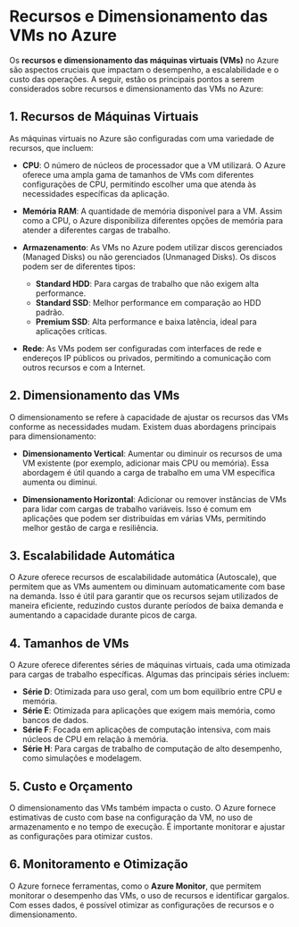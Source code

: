 # Recursos e Dimensionamento das VMs no Azure

Os **recursos e dimensionamento das máquinas virtuais (VMs)** no Azure são aspectos cruciais que impactam o desempenho, a escalabilidade e o custo das operações. A seguir, estão os principais pontos a serem considerados sobre recursos e dimensionamento das VMs no Azure:

## 1. Recursos de Máquinas Virtuais
As máquinas virtuais no Azure são configuradas com uma variedade de recursos, que incluem:

- **CPU**: O número de núcleos de processador que a VM utilizará. O Azure oferece uma ampla gama de tamanhos de VMs com diferentes configurações de CPU, permitindo escolher uma que atenda às necessidades específicas da aplicação.
  
- **Memória RAM**: A quantidade de memória disponível para a VM. Assim como a CPU, o Azure disponibiliza diferentes opções de memória para atender a diferentes cargas de trabalho.
  
- **Armazenamento**: As VMs no Azure podem utilizar discos gerenciados (Managed Disks) ou não gerenciados (Unmanaged Disks). Os discos podem ser de diferentes tipos:
  - **Standard HDD**: Para cargas de trabalho que não exigem alta performance.
  - **Standard SSD**: Melhor performance em comparação ao HDD padrão.
  - **Premium SSD**: Alta performance e baixa latência, ideal para aplicações críticas.
  
- **Rede**: As VMs podem ser configuradas com interfaces de rede e endereços IP públicos ou privados, permitindo a comunicação com outros recursos e com a Internet.

## 2. Dimensionamento das VMs
O dimensionamento se refere à capacidade de ajustar os recursos das VMs conforme as necessidades mudam. Existem duas abordagens principais para dimensionamento:

- **Dimensionamento Vertical**: Aumentar ou diminuir os recursos de uma VM existente (por exemplo, adicionar mais CPU ou memória). Essa abordagem é útil quando a carga de trabalho em uma VM específica aumenta ou diminui.

- **Dimensionamento Horizontal**: Adicionar ou remover instâncias de VMs para lidar com cargas de trabalho variáveis. Isso é comum em aplicações que podem ser distribuídas em várias VMs, permitindo melhor gestão de carga e resiliência.

## 3. Escalabilidade Automática
O Azure oferece recursos de escalabilidade automática (Autoscale), que permitem que as VMs aumentem ou diminuam automaticamente com base na demanda. Isso é útil para garantir que os recursos sejam utilizados de maneira eficiente, reduzindo custos durante períodos de baixa demanda e aumentando a capacidade durante picos de carga.

## 4. Tamanhos de VMs
O Azure oferece diferentes séries de máquinas virtuais, cada uma otimizada para cargas de trabalho específicas. Algumas das principais séries incluem:

- **Série D**: Otimizada para uso geral, com um bom equilíbrio entre CPU e memória.
- **Série E**: Otimizada para aplicações que exigem mais memória, como bancos de dados.
- **Série F**: Focada em aplicações de computação intensiva, com mais núcleos de CPU em relação à memória.
- **Série H**: Para cargas de trabalho de computação de alto desempenho, como simulações e modelagem.

## 5. Custo e Orçamento
O dimensionamento das VMs também impacta o custo. O Azure fornece estimativas de custo com base na configuração da VM, no uso de armazenamento e no tempo de execução. É importante monitorar e ajustar as configurações para otimizar custos.

## 6. Monitoramento e Otimização
O Azure fornece ferramentas, como o **Azure Monitor**, que permitem monitorar o desempenho das VMs, o uso de recursos e identificar gargalos. Com esses dados, é possível otimizar as configurações de recursos e o dimensionamento.
